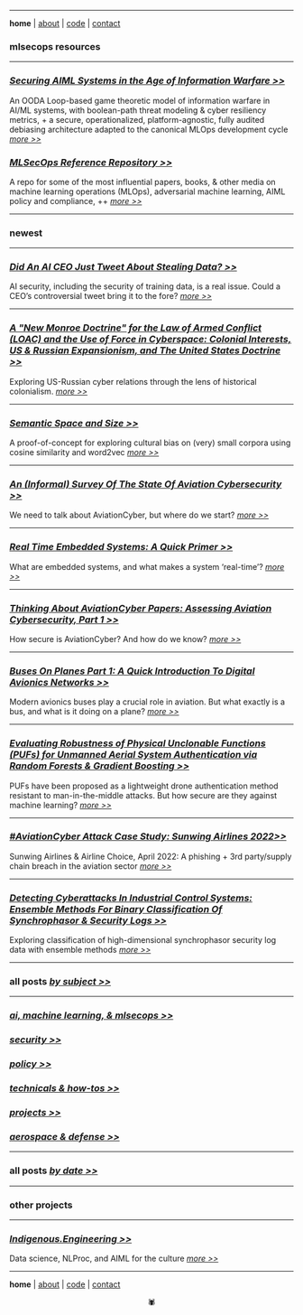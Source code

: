 -------

**home** | [about](https://disesdi.github.io/about.html) | <a href="https://github.com/disesdi/" target="_blank" rel="noopener noreferrer">code</a> | [contact](https://disesdi.github.io/contact.html) 

### mlsecops resources

-------

### *<a href="https://disesdi.github.io/Securing_AIML_Systems_in_IW_Cox.pdf" target="_blank" rel="noopener noreferrer">Securing AIML Systems in the Age of Information Warfare >> </a>* 

An OODA Loop-based game theoretic model of information warfare in AI/ML systems, with boolean-path threat modeling & cyber resiliency metrics, + a secure, operationalized, platform-agnostic, fully audited debiasing architecture adapted to the canonical MLOps development cycle
*<a href="https://disesdi.github.io/Securing_AIML_Systems_in_IW_Cox.pdf" target="_blank" rel="noopener noreferrer">more >> </a>*

### *<a href="https://github.com/disesdi/mlsecops_references" target="_blank" rel="noopener noreferrer">MLSecOps Reference Repository >> </a>* 

A repo for some of the most influential papers, books, & other media on machine learning operations (MLOps), adversarial machine learning, AIML policy and compliance, ++ 
*<a href="https://github.com/disesdi/mlsecops_references" target="_blank" rel="noopener noreferrer">more >> </a>*

-------

### newest

-------

### [*Did An AI CEO Just Tweet About Stealing Data? >>*](https://anglesofattack.io/4/data_hacking.html)

AI security, including the security of training data, is a real issue. Could a CEO’s controversial tweet bring it to the fore? [*more >>*](https://anglesofattack.io/4/data_hacking.html)

-------

### [*A "New Monroe Doctrine" for the Law of Armed Conflict (LOAC) and the Use of Force in Cyberspace: Colonial Interests, US & Russian Expansionism, and The United States Doctrine >>*](https://anglesofattack.io/4/new_monroe_cyber_doctrine.html)

Exploring US-Russian cyber relations through the lens of historical colonialism. [*more >>*](https://anglesofattack.io/4/new_monroe_cyber_doctrine.html)

-------

### [*Semantic Space and Size >>*](https://disesdi.github.io/3/semantic_space_and_size.html)

A proof-of-concept for exploring cultural bias on (very) small corpora using cosine similarity and word2vec [*more >>*](https://disesdi.github.io/3/semantic_space_and_size.html)

-------

### [*An (Informal) Survey Of The State Of Aviation Cybersecurity >>*](https://anglesofattack.io/2/survey_of_aviationcyber.html)

We need to talk about AviationCyber, but where do we start? [*more >>*](https://anglesofattack.io/2/survey_of_aviationcyber.html)

-------

### [*Real Time Embedded Systems: A Quick Primer >>*](https://anglesofattack.io/2/real_time_systems.html)

What are embedded systems, and what makes a system ‘real-time’? [*more >>*](https://anglesofattack.io/2/real_time_systems.html)

-------

### [*Thinking About AviationCyber Papers: Assessing Aviation Cybersecurity, Part 1 >>*](https://anglesofattack.io/2/avcyber_assessments_1.html)

How secure is AviationCyber? And how do we know? [*more >>*](https://anglesofattack.io/2/avcyber_assessments_1.html)

-------

### [*Buses On Planes Part 1: A Quick Introduction To Digital Avionics Networks  >>*](https://anglesofattack.io/2/avbuses_1.html)

Modern avionics buses play a crucial role in aviation. But what exactly is a bus, and what is it doing on a plane? [*more >>*](https://anglesofattack.io/2/avbuses_1.html)

-------

### [*Evaluating Robustness of Physical Unclonable Functions (PUFs) for Unmanned Aerial System Authentication via Random Forests & Gradient Boosting >>*](https://disesdi.github.io/1/pufs.html)

PUFs have been proposed as a lightweight drone authentication method resistant to man-in-the-middle attacks. But how secure are they against machine learning? [*more >>*](https://disesdi.github.io/1/pufs.html)

-------

### [*#AviationCyber Attack Case Study: Sunwing Airlines 2022>>*](https://disesdi.github.io/2/sunwing_2022.html)

Sunwing Airlines & Airline Choice, April 2022: A phishing + 3rd party/supply chain breach in the aviation sector [*more >>*](https://disesdi.github.io/2/sunwing_2022.html)

-------

### [*Detecting Cyberattacks In Industrial Control Systems: Ensemble Methods For Binary Classification Of Synchrophasor & Security Logs >>*](https://disesdi.github.io/1/ics_ensemble.html)

Exploring classification of high-dimensional synchrophasor security log data with ensemble methods [*more >>*](https://disesdi.github.io/1/ics_ensemble.html) 

-------

### all posts [*by subject >>*](https://anglesofattack.io/by_subject.html)

-------

### [*ai, machine learning, & mlsecops >>*](https://anglesofattack.io/by_subject.html#ai-machine-learning--mlsecops-1)

### [*security >>*](https://anglesofattack.io/by_subject.html#security-1)

### [*policy >>*](https://anglesofattack.io/by_subject.html#policy-1)

### [*technicals & how-tos >>*](https://anglesofattack.io/by_subject.html#technicals--how-tos-1)

### [*projects >>*](https://anglesofattack.io/by_subject.html#projects-1)

### [*aerospace & defense >>*](https://anglesofattack.io/by_subject.html#aerospace--defense-1)


-------

### all posts [*by date >>*](https://anglesofattack.io/by_date.html)

-------

### other projects

-------

### *<a href="https://github.com/indigenousEngineering" target="_blank" rel="noopener noreferrer">Indigenous.Engineering >> </a>*

Data science, NLProc, and AIML for the culture *<a href="https://github.com/indigenousEngineering" target="_blank" rel="noopener noreferrer">more >> </a>*

-------

**home** | [about](https://disesdi.github.io/about.html) | <a href="https://github.com/disesdi/" target="_blank" rel="noopener noreferrer">code</a> | [contact](https://disesdi.github.io/contact.html) 

<div align="center">🕷</div>
